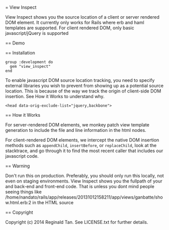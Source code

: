 = View Inspect

View Inspect shows you the source location of a client or server rendered DOM element. It currently only works for Rails where erb and haml templates are supported. For client rendered DOM, only basic javascript/jQuery is supported

== Demo

== Installation

    group :development do
      gem "view_inspect"
    end

To enable javascript DOM source location tracking, you need to specify external libraries you wish to prevent from showing up as a potential source location. This is because of the way we track the origin of client-side DOM insertion. See How it Works to understand why.

    <head data-orig-exclude-list="jquery,backbone">

== How it Works

For server-rendered DOM elements, we monkey patch view template generation to include the file and line information in the html nodes.

For client-rendered DOM elements, we intercept the native DOM insertion methods such as `appendChild`, `insertBefore`, or `replaceChild`, look at the stacktrace, and go through it to find the most recent caller that includes our javascript code.



== Warning

Don't run this on production. Preferably, you should only run this locally, not even on staging environments. View Inspect shows you the fullpath of your and back-end and front-end code. That is unless you dont mind people seeing things like /home/nandato/rails/app/releases/20131012158211/app/views/ganbatte/show.html.erb:2 in the HTML source


== Copyright

Copyright (c) 2014 Reginald Tan. See LICENSE.txt for
further details.

